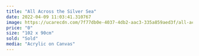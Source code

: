 ```yaml
---
title: "All Across the Silver Sea"
date: 2022-04-09 11:03:41.310767
image: https://ucarecdn.com/7f77db0e-4037-4db2-aac3-335a859aed3f/all-across-the-silver-sea.jpg
price: "0"
size: "102 x 90cm"
sold: "Sold"
media: "Acrylic on Canvas"
---
```


